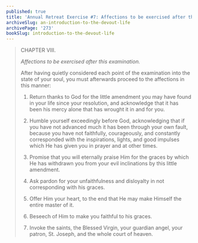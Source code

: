 ```yaml
---
published: true
title: 'Annual Retreat Exercise #7: Affections to be exercised after this examination'
archiveSlug: an-introduction-to-the-devout-life
archivePage: '273'
bookSlug: introduction-to-the-devout-life
---
```


> CHAPTER VIII.
>
> *Affections to be exercised after this examination.*
>
> After having quietly considered each point of the examination into the state of your soul, you must afterwards proceed to the affections in this manner:
>
> 1. Return thanks to God for the little amendment you may have found in your life since your resolution, and acknowledge that it has been his mercy alone that has wrought it in and for you.
>
> 2. Humble yourself exceedingly before God, acknowledging that if you have not advanced much it has been through your own fault, because you have not faithfully, courageously, and constantly corresponded with the inspirations, lights, and good impulses which He has given you in prayer and at other times.
>
> 3. Promise that you will eternally praise Him for the graces by which He has withdrawn you from your evil inclinations by this little amendment.
>
> 4. Ask pardon for your unfaithfulness and disloyalty in not corresponding with his graces.
>
> 5. Offer Him your heart, to the end that He may make Himself the entire master of it.
>
> 6. Beseech of Him to make you faithful to his graces.
>
> 7. Invoke the saints, the Blessed Virgin, your guardian angel, your patron, St. Joseph, and the whole court of heaven.
